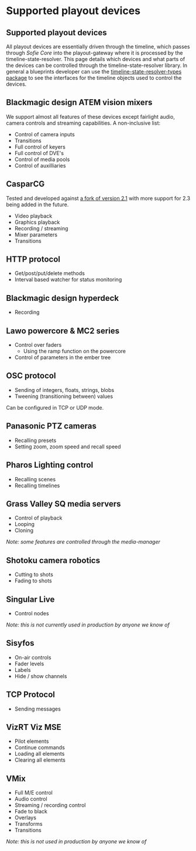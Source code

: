 # Supported playout devices

## Supported playout devices

All playout devices are essentially driven through the timeline, which passes through _Sofie Core_ into the playout-gateway where it is processed by the timeline-state-resolver. This page details which devices and what parts of the devices can be controlled through the timeline-state-resolver library. In general a blueprints developer can use the [timeline-state-resolver-types package](https://www.npmjs.com/package/timeline-state-resolver-types) to see the interfaces for the timeline objects used to control the devices.

## Blackmagic design ATEM vision mixers <a id="blackmagic-design-atem-vision-mixers"></a>

We support almost all features of these devices except fairlight audio, camera controls and streaming capabilities. A non-inclusive list:

* Control of camera inputs
* Transitions
* Full control of keyers
* Full control of DVE's
* Control of media pools
* Control of auxilliaries

## CasparCG <a id="casparcg"></a>

Tested and developed against [a fork of version 2.1](https://github.com/nrkno/sofie-casparcg-server) with more support for 2.3 being added in the future.

* Video playback
* Graphics playback
* Recording / streaming
* Mixer parameters
* Transitions

## HTTP protocol <a id="http-protocol"></a>

* Get/post/put/delete methods
* Interval based watcher for status monitoring

## Blackmagic design hyperdeck <a id="blackmagic-design-hyperdeck"></a>

* Recording

## Lawo powercore & MC2 series <a id="lawo-powercore-and-mc2-series"></a>

* Control over faders
  * Using the ramp function on the powercore
* Control of parameters in the ember tree

## OSC protocol <a id="osc-protocol"></a>

* Sending of integers, floats, strings, blobs
* Tweening \(transitioning between\) values

Can be configured in TCP or UDP mode.

## Panasonic PTZ cameras <a id="panasonic-ptz-cameras"></a>

* Recalling presets
* Setting zoom, zoom speed and recall speed

## Pharos Lighting control <a id="pharos-lighting-control"></a>

* Recalling scenes
* Recalling timelines

## Grass Valley SQ media servers <a id="grass-valley-sq-media-servers"></a>

* Control of playback
* Looping
* Cloning

_Note: some features are controlled through the media-manager_

## Shotoku camera robotics <a id="shotoku-camera-robotics"></a>

* Cutting to shots
* Fading to shots

## Singular Live <a id="singular-live"></a>

* Control nodes

_Note: this is not currently used in production by anyone we know of_

## Sisyfos <a id="sisyfos"></a>

* On-air controls
* Fader levels
* Labels
* Hide / show channels

## TCP Protocol <a id="tcp-protocol"></a>

* Sending messages

## VizRT Viz MSE <a id="vizrt-viz-mse"></a>

* Pilot elements
* Continue commands
* Loading all elements
* Clearing all elements

## VMix <a id="vmix"></a>

* Full M/E control
* Audio control
* Streaming / recording control
* Fade to black
* Overlays
* Transforms
* Transitions

_Note: this is not used in production by anyone we know of_

